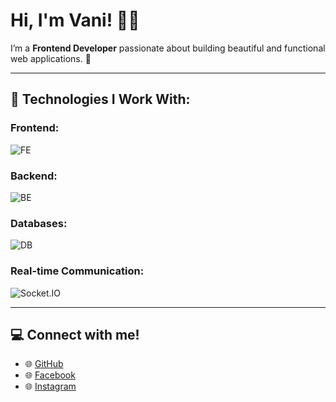 # Hi, I'm Vani! 👩‍💻

I’m a **Frontend Developer** passionate about building beautiful and functional web applications. 🚀

---

## 🌟 Technologies I Work With:

### Frontend:
![FE](https://skillicons.dev/icons?i=nextjs,react,vue,nuxtjs)  

### Backend:
![BE](https://skillicons.dev/icons?i=nodejs,php,laravel)  

### Databases:
![DB](https://skillicons.dev/icons?i=mysql,mongodb)  

### Real-time Communication:
![Socket.IO](https://skillicons.dev/icons?i=socketio)  

---

## 💻 Connect with me!
- 🌐 [GitHub](https://github.com/vanixjnk) 
- 🌐 [Facebook](https://facebook.com/vanixjnk)
- 🌐 [Instagram](https://facebook.com/instagram)
